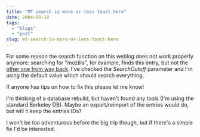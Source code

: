 ```yaml
---
title: "MT search is more or less toast here"
date: 2004-06-19
tags: 
  - "blogs"
  - "post"
slug: mt-search-is-more-or-less-toast-here
---
```


For some reason the search function on this weblog does not work properly anymore: searching for "mozilla", for example, finds this entry, but not the [other one from way back](http://codeconsult.ch/bertrand/archives/000009.html). I've checked the _SearchCutoff_ parameter and I'm using the default value which should search everything.

If anyone has tips on how to fix this please let me know!

I'm thinking of a database rebuild, but haven't found any tools (I'm using the standard Berkeley DB). Maybe an export/reimport of the entries would do, but will it keep the entries IDs?

I won't be too adventurous before the big trip though, but if there's a simple fix I'd be interested.

